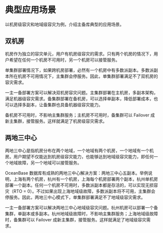 # 典型应用场景

以机房级容灾和地域级容灾为例，介绍主备库典型的应用场景。

## 双机房

机房作为独立的容灾单元，用户有机房级容灾的需求。只有两个机房的情况下，用户希望在任何一个机房不可用时，另一个机房可以接管服务。

单集群部署情况下，如果跨机房部署，必然有一个机房中有多数派副本。多数派副本所在机房不可用情况下，主集群会停服务。因此，单集群部署满足不了双机房的容灾需求。

一主一备部署方案可以解决双机房容灾问题。主集群部署在主机房，多副本架构，满足机器级容灾需求。备集群部署在备机房，可以选择单副本，降低部署成本，也可以选择多副本，让备集群也具备机器级容灾能力。

备机房不可用时，不影响主集群服务；主机房不可用时，备集群可以 Failover 成新主集群，接管服务。这样就满足了机房级容灾需求。

## 两地三中心

两地三中心是指机房分布在两个地域，一个地域有两个机房，一个地域有一个机房。用户期望不仅能达到机房级容灾能力，也能够达到地域级容灾能力，即任何一个地域故障，另一个地域可以接管服务。

OceanBase 数据库有成熟的两地三中心解决方案：两地三中心五副本。举例说明，上海有两个机房，杭州有一个机房，上海每个机房部署两个副本，杭州单机房部署一个副本。任何一个机房不可用时，多数派副本都是存活的，可以实现无损容灾（RTO = 0）。不过如果出现上海地域级故障，多数派副本将不可用，主集群会停服务。因此，两地三中心模式下，单集群部署满足不了地域级容灾需求。

一主一备部署方案可以解决两地三中心地域级容灾问题。杭州机房可以部署一个备集群，单副本或多副本。杭州地域级故障时，不影响主集群服务；上海地域级故障时，备集群可以 Failover 成新主集群，接管服务。这样就满足了地域级容灾需求。
